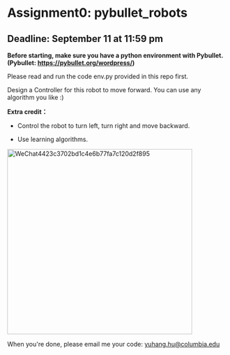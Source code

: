 # Assignment0: pybullet_robots
## Deadline: September 11 at 11:59 pm

**Before starting, make sure you have a python environment with Pybullet. (Pybullet: https://pybullet.org/wordpress/)**

Please read and run the code env.py provided in this repo first.

Design a Controller for this robot to move forward. You can use any algorithm you like :)

**Extra credit：**

* Control the robot to turn left, turn right and move backward. 

* Use learning algorithms.


<img width="424" alt="WeChat4423c3702bd1c4e6b77fa7c120d2f895" src="https://user-images.githubusercontent.com/48082207/187047594-19f487d2-600e-4808-b133-307839a77bc3.png">

When you're done, please email me your code: yuhang.hu@columbia.edu

